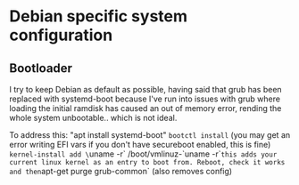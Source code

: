 # Debian specific system configuration

## Bootloader

I try to keep Debian as default as possible, having said that grub has been
replaced with systemd-boot because I've run into issues with grub where
loading the initial ramdisk has caused an out of memory error, rending the
whole system unbootable.. which is not ideal.

To address this:
"apt install systemd-boot"
`bootctl install` (you may get an error writing EFI vars if you don't have
secureboot enabled, this is fine)
`kernel-install add \`uname -r\` /boot/vmlinuz-\`uname -r\`` this adds your
current linux kernel as an entry to boot from.
Reboot, check it works and then `apt-get purge grub-common` (also removes config)

